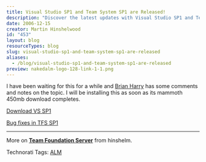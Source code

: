 ```yaml
---
title: Visual Studio SP1 and Team System SP1 are Released!
description: "Discover the latest updates with Visual Studio SP1 and Team System SP1! Get insights, download links, and bug fixes to enhance your development experience."
date: 2006-12-15
creator: Martin Hinshelwood
id: "453"
layout: blog
resourceTypes: blog
slug: visual-studio-sp1-and-team-system-sp1-are-released
aliases:
  - /blog/visual-studio-sp1-and-team-system-sp1-are-released
preview: nakedalm-logo-128-link-1-1.png
---
```


I have been waiting for this for a while and [Brian Harry](http://blogs.msdn.com/bharry/) has some comments and notes on the topic. I will be installing this as soon as its mammoth 450mb download completes.

[Download VS SP1](http://msdn.microsoft.com/vstudio/support/vs2005sp1/default.aspx)

[Bug fixes in TFS SP1](http://blogs.msdn.com/bharry/archive/2006/09/28/775891.aspx)

---

More on [**Team Foundation Server**](http://geekswithblogs.net/Providers/BlogEntryEditor/FCKeditor/editor/) from hinshelm.

Technorati Tags: [ALM](http://technorati.com/tags/ALM)
